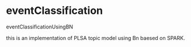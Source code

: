 # eventClassification
eventClassificationUsingBN

this is an implementation of PLSA topic model using Bn baesed on SPARK.
